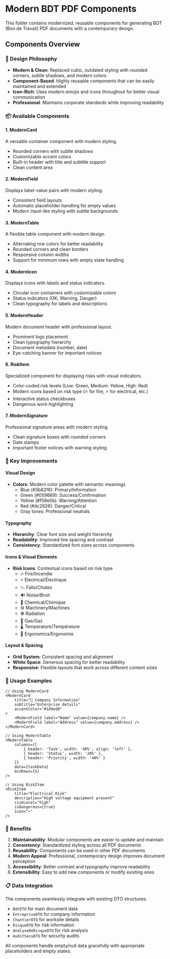 # Modern BDT PDF Components

This folder contains modernized, reusable components for generating BDT (Bon de Travail) PDF documents with a contemporary design.

## Components Overview

### 🎨 Design Philosophy
- **Modern & Clean**: Replaced cubic, outdated styling with rounded corners, subtle shadows, and modern colors
- **Component-Based**: Highly reusable components that can be easily maintained and extended
- **Icon-Rich**: Uses modern emojis and icons throughout for better visual communication
- **Professional**: Maintains corporate standards while improving readability

### 📦 Available Components

#### 1. **ModernCard**
A versatile container component with modern styling.
- Rounded corners with subtle shadows
- Customizable accent colors
- Built-in header with title and subtitle support
- Clean content area

#### 2. **ModernField**
Displays label-value pairs with modern styling.
- Consistent field layouts
- Automatic placeholder handling for empty values
- Modern input-like styling with subtle backgrounds

#### 3. **ModernTable**
A flexible table component with modern design.
- Alternating row colors for better readability
- Rounded corners and clean borders
- Responsive column widths
- Support for minimum rows with empty state handling

#### 4. **ModernIcon**
Displays icons with labels and status indicators.
- Circular icon containers with customizable colors
- Status indicators (OK, Warning, Danger)
- Clean typography for labels and descriptions

#### 5. **ModernHeader**
Modern document header with professional layout.
- Prominent logo placement
- Clean typography hierarchy
- Document metadata (number, date)
- Eye-catching banner for important notices

#### 6. **RiskItem**
Specialized component for displaying risks with visual indicators.
- Color-coded risk levels (Low: Green, Medium: Yellow, High: Red)
- Modern icons based on risk type (🔥 for fire, ⚡ for electrical, etc.)
- Interactive status checkboxes
- Dangerous work highlighting

#### 7. **ModernSignature**
Professional signature areas with modern styling.
- Clean signature boxes with rounded corners
- Date stamps
- Important footer notices with warning styling

### 🎯 Key Improvements

#### Visual Design
- **Colors**: Modern color palette with semantic meanings
  - Blue (#3b82f6): Primary/Information
  - Green (#059669): Success/Confirmation
  - Yellow (#f59e0b): Warning/Attention
  - Red (#dc2626): Danger/Critical
  - Gray tones: Professional neutrals

#### Typography
- **Hierarchy**: Clear font size and weight hierarchy
- **Readability**: Improved line spacing and contrast
- **Consistency**: Standardized font sizes across components

#### Icons & Visual Elements
- **Risk Icons**: Contextual icons based on risk type
  - 🔥 Fire/Incendie
  - ⚡ Electrical/Électrique
  - 📉 Falls/Chutes
  - 🔊 Noise/Bruit
  - 🧪 Chemical/Chimique
  - ⚙️ Machinery/Machines
  - ☢️ Radiation
  - 💨 Gas/Gaz
  - 🌡️ Temperature/Température
  - 👤 Ergonomics/Ergonomie

#### Layout & Spacing
- **Grid System**: Consistent spacing and alignment
- **White Space**: Generous spacing for better readability
- **Responsive**: Flexible layouts that work across different content sizes

### 🔧 Usage Examples

```tsx
// Using ModernCard
<ModernCard 
    title="🏢 Company Information" 
    subtitle="Enterprise details"
    accentColor="#1d4ed8"
>
    <ModernField label="Name" value={company.name} />
    <ModernField label="Address" value={company.address} />
</ModernCard>

// Using ModernTable
<ModernTable
    columns={[
        { header: 'Task', width: '40%', align: 'left' },
        { header: 'Status', width: '20%' },
        { header: 'Priority', width: '40%' }
    ]}
    data={taskData}
    minRows={5}
/>

// Using RiskItem
<RiskItem
    title="Electrical Risk"
    description="High voltage equipment present"
    riskLevel="high"
    isDangerous={true}
    icon="⚡"
/>
```

### 🚀 Benefits

1. **Maintainability**: Modular components are easier to update and maintain
2. **Consistency**: Standardized styling across all PDF documents
3. **Reusability**: Components can be used in other PDF documents
4. **Modern Appeal**: Professional, contemporary design improves document perception
5. **Accessibility**: Better contrast and typography improve readability
6. **Extensibility**: Easy to add new components or modify existing ones

### 📋 Data Integration

The components seamlessly integrate with existing DTO structures:
- `BdtDTO` for main document data
- `EntrepriseDTO` for company information
- `ChantierDTO` for worksite details
- `RisqueDTO` for risk information
- `AnalyseDeRisqueDTO` for risk analysis
- `AuditSecuDTO` for security audits

All components handle empty/null data gracefully with appropriate placeholders and empty states.
